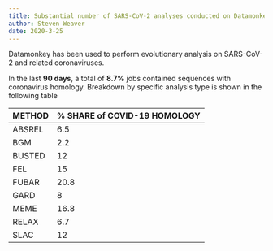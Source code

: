```yaml
---
title: Substantial number of SARS-CoV-2 analyses conducted on Datamonkey 
author: Steven Weaver
date: 2020-3-25
---
```


Datamonkey has been used to perform evolutionary analysis on SARS-CoV-2 and
related coronaviruses. 

In the last **90 days**, a total of **8.7%** jobs contained sequences with coronavirus
homology. Breakdown by specific analysis type is shown in the following table

| METHOD | % SHARE of COVID-19 HOMOLOGY |
|--------|----------------------|
| ABSREL | 6.5                   |
| BGM    | 2.2                   |
| BUSTED | 12                  |
| FEL    | 15                  |
| FUBAR  | 20.8                  |
| GARD   | 8                  |
| MEME   | 16.8                  |
| RELAX  | 6.7                   |
| SLAC   | 12                  |
